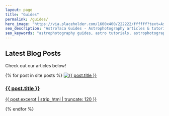 ```yaml
---
layout: page
title: "Guides"
permalink: /guides/
hero_image: "https://via.placeholder.com/1600x400/222222/ffffff?text=AstroTaca+Guides"
seo_description: "AstroTaca Guides - Astrophotography articles & tutorials"
seo_keywords: "astrophotography guides, astro tutorials, astrophotography articles"
---
```


<div class="guides-container">
  <h2>Latest Blog Posts</h2>
  <p>Check out our articles below!</p>

  <div class="card-grid">
    {% for post in site.posts %}
      <a class="card guide-post" href="{{ post.url }}">
        <img src="https://via.placeholder.com/600x400/555555/ffffff?text={{ post.title | escape }}" alt="{{ post.title }}">
        <div class="card-content">
          <h3>{{ post.title }}</h3>
          <p>{{ post.excerpt | strip_html | truncate: 120 }}</p>
        </div>
      </a>
    {% endfor %}
  </div>
</div>

